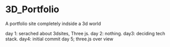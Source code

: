 # 3D_Portfolio
A portfolio site completely indside a 3d world

day 1:
serached about 3dsites, Three js.
day 2:
nothing.
day3:
deciding tech stack.
day4:
initial commit
day 5;
three.js over view
